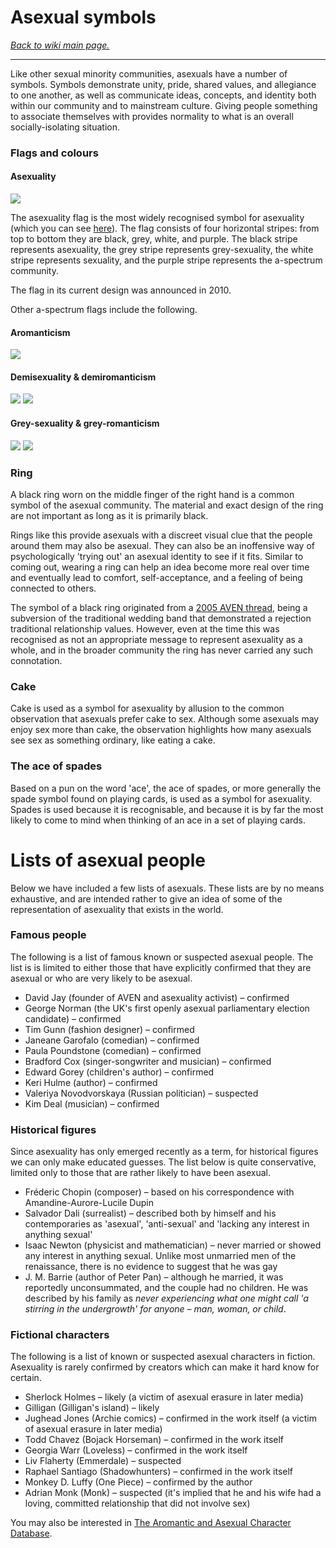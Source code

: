 # Asexual symbols

[*Back to wiki main page.*](https://github.com/MissTeapot/LGBT-Wikis/blob/main/github_wiki/asexuality/index.md)

-----
Like other sexual minority communities, asexuals have a number of symbols. Symbols demonstrate unity, pride, shared values, and allegiance to one another, as well as communicate ideas, concepts, and identity both within our community and to mainstream culture. Giving people something to associate themselves with provides normality to what is an overall socially-isolating situation.

### Flags and colours

#### Asexuality

![](%%asexual%%)

The asexuality flag is the most widely recognised symbol for asexuality (which you can see [here](https://en.wikipedia.org/wiki/File:Asexual_flag.svg)). The flag consists of four horizontal stripes: from top to bottom they are black, grey, white, and purple. The black stripe represents asexuality, the grey stripe represents grey-sexuality, the white stripe represents sexuality, and the purple stripe represents the a-spectrum community.

The flag in its current design was announced in 2010.

Other a-spectrum flags include the following.

#### Aromanticism

![](%%aromantic%%)

#### Demisexuality &amp; demiromanticism

![](%%demisexual%%)  ![](%%demiromantic%%)

#### Grey-sexuality &amp; grey-romanticism

![](%%grey-sexual%%)  ![](%%grey-romantic%%)

### Ring
A black ring worn on the middle finger of the right hand is a common symbol of the asexual community. The material and exact design of the ring are not important as long as it is primarily black.

Rings like this provide asexuals with a discreet visual clue that the people around them may also be asexual. They can also be an inoffensive way of psychologically 'trying out' an asexual identity to see if it fits. Similar to coming out, wearing a ring can help an idea become more real over time and eventually lead to comfort, self-acceptance, and a feeling of being connected to others.

The symbol of a black ring originated from a [2005 AVEN thread](https://www.asexuality.org/en/topic/76607-black-rings-and-other-ways-to-show-asexual-pride/), being a subversion of the traditional wedding band that demonstrated a rejection traditional relationship values. However, even at the time this was recognised as not an appropriate message to represent asexuality as a whole, and in the broader community the ring has never carried any such connotation.

### Cake
Cake is used as a symbol for asexuality by allusion to the common observation that asexuals prefer cake to sex. Although some asexuals may enjoy sex more than cake, the observation highlights how many asexuals see sex as something ordinary, like eating a cake.

### The ace of spades
Based on a pun on the word 'ace', the ace of spades, or more generally the spade symbol found on playing cards, is used as a symbol for asexuality. Spades is used because it is recognisable, and because it is by far the most likely to come to mind when thinking of an ace in a set of playing cards. 

# Lists of asexual people

Below we have included a few lists of asexuals. These lists are by no means exhaustive, and are intended rather to give an idea of some of the representation of asexuality that exists in the world.

### Famous people

The following is a list of famous known or suspected asexual people. The list is is limited to either those that have explicitly confirmed that they are asexual or who are very likely to be asexual.

* David Jay (founder of AVEN and asexuality activist) – confirmed
* George Norman (the UK's first openly asexual parliamentary election candidate) – confirmed
* Tim Gunn (fashion designer) – confirmed
* Janeane Garofalo (comedian) – confirmed
* Paula Poundstone (comedian) – confirmed
* Bradford Cox (singer-songwriter and musician) – confirmed
* Edward Gorey (children's author) – confirmed
* Keri Hulme (author) – confirmed
* Valeriya Novodvorskaya (Russian politician) – suspected
* Kim Deal (musician) – confirmed

### Historical figures

Since asexuality has only emerged recently as a term, for historical figures we can only make educated guesses. The list below is quite conservative, limited only to those that are rather likely to have been asexual.

* Fréderic Chopin (composer) – based on his correspondence with Amandine-Aurore-Lucile Dupin
* Salvador Dali (surrealist) – described both by himself and his contemporaries as 'asexual', 'anti-sexual' and 'lacking any interest in anything sexual'
* Isaac Newton (physicist and mathematician) – never married or showed any interest in anything sexual. Unlike most unmarried men of the renaissance, there is no evidence to suggest that he was gay
* J. M. Barrie (author of Peter Pan) – although he married, it was reportedly unconsummated, and the couple had no children. He was described by his family as *never experiencing what one might call 'a stirring in the undergrowth' for anyone – man, woman, or child*.

### Fictional characters

The following is a list of known or suspected asexual characters in fiction. Asexuality is rarely confirmed by creators which can make it hard know for certain.

* Sherlock Holmes – likely (a victim of asexual erasure in later media)
* Gilligan (Gilligan's island) – likely
* Jughead Jones (Archie comics) – confirmed in the work itself (a victim of asexual erasure in later media)
* Todd Chavez (Bojack Horseman) – confirmed in the work itself
* Georgia Warr (Loveless) – confirmed in the work itself
* Liv Flaherty (Emmerdale) – suspected 
* Raphael Santiago (Shadowhunters) – confirmed in the work itself
* Monkey D. Luffy (One Piece) – confirmed by the author
* Adrian Monk (Monk) – suspected (it's implied that he and his wife had a loving, committed relationship that did not involve sex)

You may also be interested in [The Aromantic and Asexual Character Database](https://claudiearseneault.com/?page_id=1320).